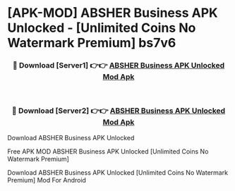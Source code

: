 # [APK-MOD] ABSHER Business APK Unlocked - [Unlimited Coins No Watermark Premium] bs7v6



<div align="center">
<h3>🔴 Download [Server1] 👉👉 <a href="https://momento.my/?title=ABSHER_Business_APK_Unlocked">ABSHER Business APK Unlocked Mod Apk</a></h3><br>

<h3>🔴 Download [Server2] 👉👉 <a href="https://momento.my/?title=ABSHER_Business_APK_Unlocked">ABSHER Business APK Unlocked Mod Apk</a></h3>
</div>



Download ABSHER Business APK Unlocked 

Free APK MOD ABSHER Business APK Unlocked [Unlimited Coins No Watermark Premium]

Download ABSHER Business APK Unlocked [Unlimited Coins No Watermark Premium] Mod For Android
